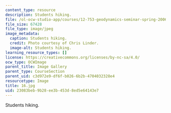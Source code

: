 ```yaml
---
content_type: resource
description: Students hiking.
file: /ol-ocw-studio-app/courses/12-753-geodynamics-seminar-spring-2006/23083beb9b28ee3b453d8ed5e64143e7_16.jpg
file_size: 67428
file_type: image/jpeg
image_metadata:
  caption: Students hiking.
  credit: Photo courtesy of Chris Linder.
  image-alt: Students hiking.
learning_resource_types: []
license: https://creativecommons.org/licenses/by-nc-sa/4.0/
ocw_type: OCWImage
parent_title: Image Gallery
parent_type: CourseSection
parent_uid: c3d972e9-df6f-b026-6b2b-4704032328e4
resourcetype: Image
title: 16.jpg
uid: 23083beb-9b28-ee3b-453d-8ed5e64143e7
---
```

Students hiking.